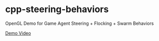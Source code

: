 # cpp-steering-behaviors
OpenGL Demo for Game Agent Steering + Flocking + Swarm Behaviors

[Demo Video](https://youtu.be/_IxxhQy4PDU?list=PLrse-Wx_wJPC96jwgPBXTVjMvpjNVtz-i "Steering Behaviors")
